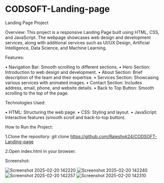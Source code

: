 # CODSOFT-Landing-page

Landing Page Project

Overview:
          This project is a responsive Landing Page built using HTML, CSS, and JavaScript. The webpage showcases web design and development services, along with additional services such as UI/UX Design, Artificial Intelligence, Data Science, and Machine Learning.

Features:

   • Navigation Bar: Smooth scrolling to different sections.
   • Hero Section: Introduction to web design and development.
   • About Section: Brief description of the team and their expertise.
   • Services Section: Showcasing various services with animated images.
   • Contact Section: Includes address, email, phone, and website details.
   • Back to Top Button: Smooth scrolling to the top of the page.

Technologies Used:

   • HTML: Structuring the web page.
   • CSS: Styling and layout.
   • JavaScript: Interactive features (smooth scroll and back-to-top button).

How to Run the Project:

   1.Clone the repository:
     git clone https://github.com/Rajeshvk24/CODSOFT-Landing-page
   
   2.Open index.html in your browser.

Screenshot:

![Screenshot 2025-02-20 142220](https://github.com/user-attachments/assets/aab6db63-0c86-428d-a985-3aa153ffb814)
![Screenshot 2025-02-20 142240](https://github.com/user-attachments/assets/6bf9b6d3-3cb4-47a1-8b14-d926aea7a83e)
![Screenshot 2025-02-20 142257](https://github.com/user-attachments/assets/ec1e45ab-7d11-4708-9dad-7869cbba90d0)
![Screenshot 2025-02-20 142310](https://github.com/user-attachments/assets/fb58f41f-8dd7-4f9c-ba51-5524bf43452d)


